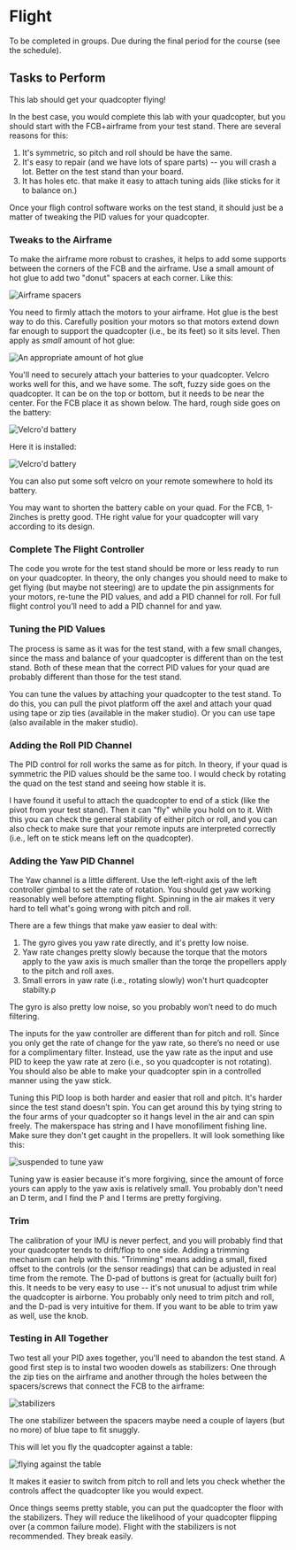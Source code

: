 # Flight

To be completed in groups.  Due during the final period for the course (see the schedule).

## Tasks to Perform

This lab should get your quadcopter flying!  

In the best case, you would complete this lab with your quadcopter, but you should start with the FCB+airframe from your test stand.  There are several reasons for this:

1.  It's symmetric, so pitch and roll should be have the same.
2.  It's easy to repair (and we have lots of spare parts) -- you will crash a lot.  Better on the test stand than your board.
3.  It has holes etc. that make it easy to attach tuning aids (like sticks for it to balance on.)

Once your fligh control software works on the test stand, it should just be a matter of tweaking the PID values for your quadcopter. 

### Tweaks to the Airframe

To make the airframe more robust to crashes, it helps to add some supports between the corners of the FCB and the airframe.  Use a small amount of hot glue to add two "donut" spacers at each corner.  Like this:

![Airframe spacers](images/airframe-spacers.jpg)

You need to firmly attach the motors to your airframe.  Hot glue is the best way to do this.  Carefully position your motors so that motors extend down far enough to support the quadcopter (i.e., be its feet) so it sits level. Then apply as _small_ amount of hot glue:

![An appropriate amount of hot glue](images/hot-glue.jpg)

You'll need to securely attach your batteries to your quadcopter.  Velcro works well for this, and we have some.  The soft, fuzzy side goes on the quadcopter.  It can be on the top or bottom, but it needs to be near the center.  For the FCB place it as shown below.  The hard, rough side goes on the battery:

![Velcro'd battery](images/velcro-on-battery.jpg)

Here it is installed:

![Velcro'd battery](images/velcroed-battery.jpg)

You can also put some soft velcro on your remote somewhere to hold its battery.

You may want to shorten the battery cable on your quad.  For the FCB, 1-2inches is pretty good.  THe right value for your quadcopter will vary according to its design.


### Complete The Flight Controller

The code you wrote for the test stand should be more or less ready to run on your quadcopter. In theory, the only changes you should need to make to get flying (but maybe not steering) are to update the pin assignments for your motors, re-tune the PID values, and add a PID channel for roll.  For full flight control you’ll need to add a PID channel for and yaw.

### Tuning the PID Values

The process is same as it was for the test stand, with a few small changes, since the mass and balance of your quadcopter is different than on the test stand.  Both of these mean that the correct PID values for your quad are probably different than those for the test stand.

You can tune the values by attaching your quadcopter to the test stand. To do this, you can pull the pivot platform off the axel and attach your quad using tape or zip ties (available in the maker studio).  Or you can use tape (also available in the maker studio).

### Adding the Roll PID Channel

The PID control for roll works the same as for pitch. In theory, if your quad is symmetric the PID values should be the same too. I would check by rotating the quad on the test stand and seeing how stable it is.

I have found it useful to attach the quadcopter to end of a stick (like the pivot from your test stand).  Then it can "fly" while you hold on to it.  With this you can check the general stability of either pitch or roll, and you can also check to make sure that your remote inputs are interpreted correctly (i.e., left on te stick means left on the quadcopter).

### Adding the Yaw PID Channel

The Yaw channel is a little different.  Use the left-right axis of the left controller gimbal to set the rate of rotation.  You should get yaw working reasonably well before attempting flight.  Spinning in the air makes it very hard to tell what's going wrong with pitch and roll.

There are a few things that make yaw easier to deal with:

1.  The gyro gives you yaw rate directly, and it's pretty low noise.
2.  Yaw rate changes pretty slowly because the torque that the motors apply to the yaw axis is much smaller than the torqe the propellers apply to the pitch and roll axes.
3.  Small errors in yaw rate (i.e., rotating slowly) won't hurt quadcopter stabilty.p

The gyro is also pretty low noise, so you probably won’t need to do much filtering.

The inputs for the yaw controller are different than for pitch and roll.  Since you only get the rate of change for the yaw rate, so there’s no need or use for a complimentary filter.   Instead, use the yaw rate as the input and use PID to keep the yaw rate at zero (i.e., so you quadcopter is not rotating).  You should also be able to make your quadcopter spin in a controlled manner using the yaw stick.

Tuning this PID loop is both harder and easier that roll and pitch.  It's harder since the test stand doesn’t spin.  You can get around this by tying string to the four arms of your quadcopter so it  hangs level in the air and can spin freely.  The makerspace has string and I have monofiliment fishing line.  Make sure they don't get caught in the propellers.  It will look something like this:

![suspended to tune yaw](images/suspended-quad.jpg)

Tuning yaw is easier because it's more forgiving, since the amount of force yours can apply to the yaw axis is relatively small.  You probably don't need an D term, and I find the P and I terms are pretty forgiving.

### Trim

The calibration of your IMU is never perfect, and you will probably find that your quadcopter tends to drift/flop to one side.  Adding a trimming mechanism can help with this.  "Trimming" means adding a small, fixed offset to the controls (or the sensor readings) that can be adjusted in real time from the remote.  The D-pad of buttons is great for (actually built for) this.  It needs to be very easy to use -- it's not unusual to adjust trim while the quadcopter is airborne.  You probably only need to trim pitch and roll, and the D-pad is very intuitive for them.  If you want to be able to trim yaw as well, use the knob.

### Testing in All Together

Two test all your PID axes together, you'll need to abandon the test stand.  A good first step is to instal two wooden dowels as stabilizers:  One through the zip ties on the airframe and another through the holes between the spacers/screws that connect the FCB to the airframe:

![stabilizers](images/stablilzers.jpg)

The one stabilizer between the spacers maybe need a couple of layers (but no more) of blue tape to fit snuggly. 

This will let you  fly the quadcopter against a table:

![flying against the table](images/flying_against_the_table.jpg)

It makes it easier to switch from pitch to roll and lets you check whether the controls affect the quadcopter like you would expect.  

Once things seems pretty stable, you can put the quadcopter the floor with the stabilizers.  They  will reduce the likelihood of your quadcopter flipping over (a common failure mode).  Flight with the stabilizers is not recommended.  They break easily.


 





